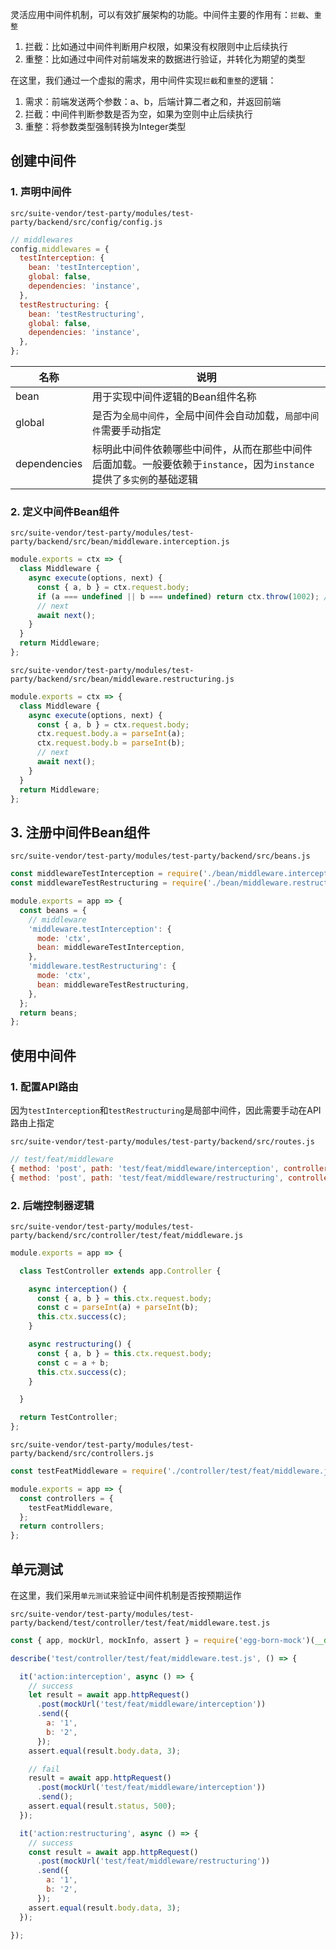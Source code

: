 灵活应用中间件机制，可以有效扩展架构的功能。中间件主要的作用有：`拦截`、`重整`

1. 拦截：比如通过中间件判断用户权限，如果没有权限则中止后续执行
2. 重整：比如通过中间件对前端发来的数据进行验证，并转化为期望的类型

在这里，我们通过一个虚拟的需求，用中间件实现`拦截`和`重整`的逻辑：

1. 需求：前端发送两个参数：a、b，后端计算二者之和，并返回前端
2. 拦截：中间件判断参数是否为空，如果为空则中止后续执行
3. 重整：将参数类型强制转换为Integer类型

## 创建中间件

### 1\. 声明中间件

`src/suite-vendor/test-party/modules/test-party/backend/src/config/config.js`

``` javascript
// middlewares
config.middlewares = {
  testInterception: {
    bean: 'testInterception',
    global: false,
    dependencies: 'instance',
  },
  testRestructuring: {
    bean: 'testRestructuring',
    global: false,
    dependencies: 'instance',
  },
};
```

| 名称 | 说明 |
|----|----|
| bean | 用于实现中间件逻辑的Bean组件名称 |
| global | 是否为`全局中间件`，全局中间件会自动加载，`局部中间件`需要手动指定 |
| dependencies | 标明此中间件依赖哪些中间件，从而在那些中间件后面加载。一般要依赖于`instance`，因为`instance`提供了`多实例`的基础逻辑 |

### 2\. 定义中间件Bean组件

`src/suite-vendor/test-party/modules/test-party/backend/src/bean/middleware.interception.js`

``` javascript
module.exports = ctx => {
  class Middleware {
    async execute(options, next) {
      const { a, b } = ctx.request.body;
      if (a === undefined || b === undefined) return ctx.throw(1002); // 1002: 'Incomplete Parameters'
      // next
      await next();
    }
  }
  return Middleware;
};
```

`src/suite-vendor/test-party/modules/test-party/backend/src/bean/middleware.restructuring.js`

``` javascript
module.exports = ctx => {
  class Middleware {
    async execute(options, next) {
      const { a, b } = ctx.request.body;
      ctx.request.body.a = parseInt(a);
      ctx.request.body.b = parseInt(b);
      // next
      await next();
    }
  }
  return Middleware;
};
```

## 3\. 注册中间件Bean组件

`src/suite-vendor/test-party/modules/test-party/backend/src/beans.js`

``` javascript
const middlewareTestInterception = require('./bean/middleware.interception.js');
const middlewareTestRestructuring = require('./bean/middleware.restructuring.js');

module.exports = app => {
  const beans = {
    // middleware
    'middleware.testInterception': {
      mode: 'ctx',
      bean: middlewareTestInterception,
    },
    'middleware.testRestructuring': {
      mode: 'ctx',
      bean: middlewareTestRestructuring,
    },
  };
  return beans;
};
```

## 使用中间件

### 1\. 配置API路由

因为`testInterception`和`testRestructuring`是局部中间件，因此需要手动在API路由上指定

`src/suite-vendor/test-party/modules/test-party/backend/src/routes.js`

``` javascript
// test/feat/middleware
{ method: 'post', path: 'test/feat/middleware/interception', controller: 'testFeatMiddleware', middlewares: 'test,testInterception' },
{ method: 'post', path: 'test/feat/middleware/restructuring', controller: 'testFeatMiddleware', middlewares: 'test,testInterception,testRestructuring' },
```

### 2\. 后端控制器逻辑

`src/suite-vendor/test-party/modules/test-party/backend/src/controller/test/feat/middleware.js`

``` javascript
module.exports = app => {

  class TestController extends app.Controller {

    async interception() {
      const { a, b } = this.ctx.request.body;
      const c = parseInt(a) + parseInt(b);
      this.ctx.success(c);
    }

    async restructuring() {
      const { a, b } = this.ctx.request.body;
      const c = a + b;
      this.ctx.success(c);
    }

  }

  return TestController;
};
```

`src/suite-vendor/test-party/modules/test-party/backend/src/controllers.js`

``` javascript
const testFeatMiddleware = require('./controller/test/feat/middleware.js');

module.exports = app => {
  const controllers = {
    testFeatMiddleware,
  };
  return controllers;
};
```

## 单元测试

在这里，我们采用`单元测试`来验证中间件机制是否按预期运作

`src/suite-vendor/test-party/modules/test-party/backend/test/controller/test/feat/middleware.test.js`

``` javascript
const { app, mockUrl, mockInfo, assert } = require('egg-born-mock')(__dirname);

describe('test/controller/test/feat/middleware.test.js', () => {

  it('action:interception', async () => {
    // success
    let result = await app.httpRequest()
      .post(mockUrl('test/feat/middleware/interception'))
      .send({
        a: '1',
        b: '2',
      });
    assert.equal(result.body.data, 3);

    // fail
    result = await app.httpRequest()
      .post(mockUrl('test/feat/middleware/interception'))
      .send();
    assert.equal(result.status, 500);
  });

  it('action:restructuring', async () => {
    // success
    const result = await app.httpRequest()
      .post(mockUrl('test/feat/middleware/restructuring'))
      .send({
        a: '1',
        b: '2',
      });
    assert.equal(result.body.data, 3);
  });

});
```